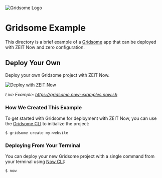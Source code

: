 ![Gridsome Logo](https://github.com/zeit/now/blob/master/packages/frameworks/logos/gridsome.svg)

# Gridsome Example

This directory is a brief example of a [Gridsome](https://gridsome.org/) app that can be deployed with ZEIT Now and zero configuration.

## Deploy Your Own

Deploy your own Gridsome project with ZEIT Now.

[![Deploy with ZEIT Now](https://vercel.com/button)](https://vercel.com/import/project?template=https://github.com/zeit/now/tree/master/examples/gridsome)

_Live Example: https://gridsome.now-examples.now.sh_

### How We Created This Example

To get started with Gridsome for deployment with ZEIT Now, you can use the [Gridsome CLI](https://gridsome.org/docs/gridsome-cli/) to initialize the project:

```shell
$ gridsome create my-website
```

### Deploying From Your Terminal

You can deploy your new Gridsome project with a single command from your terminal using [Now CLI](https://vercel.com/download):

```shell
$ now
```
